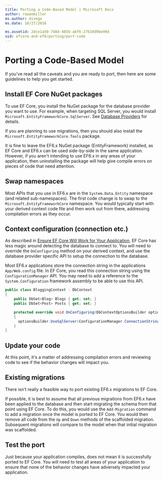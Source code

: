 ```yaml
---
title: Porting a Code-Based Model | Microsoft Docs
author: rowanmiller
ms.author: divega
ms.date: 10/27/2016

ms.assetid: 2dce1a50-7d84-4856-abf6-2763dd9be99d
uid: efcore-and-ef6/porting/port-code
---
```

# Porting a Code-Based Model

If you've read all the caveats and you are ready to port, then here are some guidelines to help you get started.

## Install EF Core NuGet packages

To use EF Core, you install the NuGet package for the database provider you want to use. For example, when targeting SQL Server, you would install `Microsoft.EntityFrameworkCore.SqlServer`. See [Database Providers](../../core/providers/index.md) for details.

If you are planning to use migrations, then you should also install the `Microsoft.EntityFrameworkCore.Tools` package.

It is fine to leave the EF6.x NuGet package (EntityFramework) installed, as EF Core and EF6.x can be used side-by-side in the same application. However, if you aren't intending to use EF6.x in any areas of your application, then uninstalling the package will help give compile errors on pieces of code that need attention.

## Swap namespaces

Most APIs that you use in EF6.x are in the `System.Data.Entity` namespace (and related sub-namespaces). The first code change is to swap to the `Microsoft.EntityFrameworkCore` namespace. You would typically start with your derived context code file and then work out from there, addressing compilation errors as they occur.

## Context configuration (connection etc.)

As described in [Ensure EF Core Will Work for Your Application](ensure-requirements.md), EF Core has less magic around detecting the database to connect to. You will need to override the `OnConfiguring` method on your derived context, and use the database provider specific API to setup the connection to the database.

Most EF6.x applications store the connection string in the applications `App/Web.config` file. In EF Core, you read this connection string using the `ConfigurationManager` API. You may need to add a reference to the `System.Configuration` framework assembly to be able to use this API.

<!-- literal_block"ids  "classes  "xml:space": "preserve", "backrefs  "linenos": true, "dupnames  : "csharp", highlight_args}, "names": [] -->
````csharp
public class BloggingContext : DbContext
{
    public DbSet<Blog> Blogs { get; set; }
    public DbSet<Post> Posts { get; set; }

    protected override void OnConfiguring(DbContextOptionsBuilder optionsBuilder)
    {
      optionsBuilder.UseSqlServer(ConfigurationManager.ConnectionStrings["BloggingDatabase"].ConnectionString);
    }
}
````

## Update your code

At this point, it's a matter of addressing compilation errors and reviewing code to see if the behavior changes will impact you.

## Existing migrations

There isn't really a feasible way to port existing EF6.x migrations to EF Core.

If possible, it is best to assume that all previous migrations from EF6.x have been applied to the database and then start migrating the schema from that point using EF Core. To do this, you would use the `Add-Migration` command to add a migration once the model is ported to EF Core. You would then remove all code from the `Up` and `Down` methods of the scaffolded migration. Subsequent migrations will compare to the model when that initial migration was scaffolded.

## Test the port

Just because your application compiles, does not mean it is successfully ported to EF Core. You will need to test all areas of your application to ensure that none of the behavior changes have adversely impacted your application.
